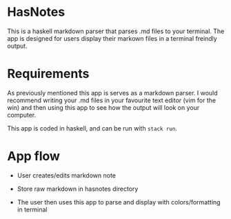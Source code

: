 # HasNotes

This is a haskell markdown parser that parses .md files to your terminal. The app is designed for users display their markown files in a terminal freindly output. 

# Requirements
As previously mentioned this app is serves as a markdown parser. I would recommend writing your .md files in your favourite text editor (vim for the win) and then using this app to see how the output will look on your computer.

This app is coded in haskell, and can be run with ```stack run```.

# App flow
- User creates/edits markdown note
   
- Store raw markdown in hasnotes directory
   
- The user then uses this app to parse and display with colors/formatting in terminal
